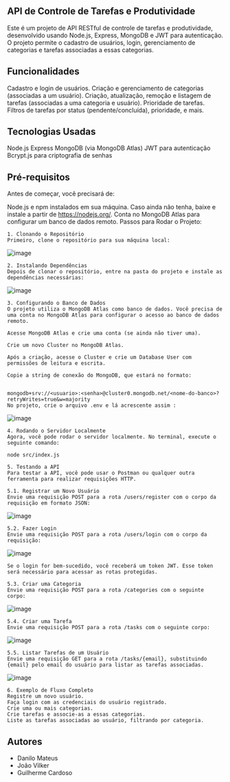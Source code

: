 ## API de Controle de Tarefas e Produtividade
Este é um projeto de API RESTful de controle de tarefas e produtividade, desenvolvido usando Node.js, Express, MongoDB e JWT para autenticação. O projeto permite o cadastro de usuários, login, gerenciamento de categorias e tarefas associadas a essas categorias.

## Funcionalidades
Cadastro e login de usuários.
Criação e gerenciamento de categorias (associadas a um usuário).
Criação, atualização, remoção e listagem de tarefas (associadas a uma categoria e usuário).
Prioridade de tarefas.
Filtros de tarefas por status (pendente/concluída), prioridade, e mais.
## Tecnologias Usadas
Node.js
Express
MongoDB (via MongoDB Atlas)
JWT para autenticação
Bcrypt.js para criptografia de senhas
## Pré-requisitos
Antes de começar, você precisará de:

Node.js e npm instalados em sua máquina. Caso ainda não tenha, baixe e instale a partir de https://nodejs.org/.
Conta no MongoDB Atlas para configurar um banco de dados remoto.
Passos para Rodar o Projeto:

```
1. Clonando o Repositório
Primeiro, clone o repositório para sua máquina local:
```
![image](https://github.com/user-attachments/assets/0545b52d-2222-45db-8382-2af8d6d9345b)

```
2. Instalando Dependências
Depois de clonar o repositório, entre na pasta do projeto e instale as dependências necessárias:
```
![image](https://github.com/user-attachments/assets/fb5cca95-d673-461d-b825-6e0d8a2a0460)


```
3. Configurando o Banco de Dados
O projeto utiliza o MongoDB Atlas como banco de dados. Você precisa de uma conta no MongoDB Atlas para configurar o acesso ao banco de dados remoto.

Acesse MongoDB Atlas e crie uma conta (se ainda não tiver uma).

Crie um novo Cluster no MongoDB Atlas.

Após a criação, acesse o Cluster e crie um Database User com permissões de leitura e escrita.

Copie a string de conexão do MongoDB, que estará no formato:


mongodb+srv://<usuario>:<senha>@cluster0.mongodb.net/<nome-do-banco>?retryWrites=true&w=majority
No projeto, crie o arquivo .env e lá acrescente assim :
```
![image](https://github.com/user-attachments/assets/18c399b7-014d-485f-a228-ef0475d86a0c)



```
4. Rodando o Servidor Localmente
Agora, você pode rodar o servidor localmente. No terminal, execute o seguinte comando:

node src/index.js
```
```
5. Testando a API
Para testar a API, você pode usar o Postman ou qualquer outra ferramenta para realizar requisições HTTP.
```
```
5.1. Registrar um Novo Usuário
Envie uma requisição POST para a rota /users/register com o corpo da requisição em formato JSON:
```

![image](https://github.com/user-attachments/assets/2234e520-42d9-4072-a765-9af2d774984a)
```
5.2. Fazer Login
Envie uma requisição POST para a rota /users/login com o corpo da requisição:
```

![image](https://github.com/user-attachments/assets/c3038b65-3f99-4261-b448-9d9232858a60)
```
Se o login for bem-sucedido, você receberá um token JWT. Esse token será necessário para acessar as rotas protegidas.
```
```
5.3. Criar uma Categoria
Envie uma requisição POST para a rota /categories com o seguinte corpo:
```

![image](https://github.com/user-attachments/assets/d0f9b968-41f0-4f33-acba-5463269f665c)

```
5.4. Criar uma Tarefa
Envie uma requisição POST para a rota /tasks com o seguinte corpo:
```

![image](https://github.com/user-attachments/assets/1fa0ada9-cdf3-4272-853a-4651aed51325)
```
5.5. Listar Tarefas de um Usuário
Envie uma requisição GET para a rota /tasks/{email}, substituindo {email} pelo email do usuário para listar as tarefas associadas.
```
![image](https://github.com/user-attachments/assets/a223daa9-e8e8-4213-ad10-01decd656b63)

```
6. Exemplo de Fluxo Completo
Registre um novo usuário.
Faça login com as credenciais do usuário registrado.
Crie uma ou mais categorias.
Crie tarefas e associe-as a essas categorias.
Liste as tarefas associadas ao usuário, filtrando por categoria.
```
## Autores
- Danilo Mateus
- João Vilker
- Guilherme Cardoso
